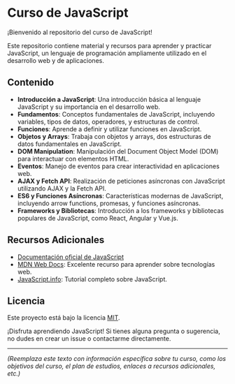 # Curso de JavaScript

¡Bienvenido al repositorio del curso de JavaScript!

Este repositorio contiene material y recursos para aprender y practicar JavaScript, un lenguaje de programación ampliamente utilizado en el desarrollo web y de aplicaciones.

## Contenido

- **Introducción a JavaScript**: Una introducción básica al lenguaje JavaScript y su importancia en el desarrollo web.
- **Fundamentos**: Conceptos fundamentales de JavaScript, incluyendo variables, tipos de datos, operadores, y estructuras de control.
- **Funciones**: Aprende a definir y utilizar funciones en JavaScript.
- **Objetos y Arrays**: Trabaja con objetos y arrays, dos estructuras de datos fundamentales en JavaScript.
- **DOM Manipulation**: Manipulación del Document Object Model (DOM) para interactuar con elementos HTML.
- **Eventos**: Manejo de eventos para crear interactividad en aplicaciones web.
- **AJAX y Fetch API**: Realización de peticiones asíncronas con JavaScript utilizando AJAX y la Fetch API.
- **ES6 y Funciones Asíncronas**: Características modernas de JavaScript, incluyendo arrow functions, promesas, y funciones asíncronas.
- **Frameworks y Bibliotecas**: Introducción a los frameworks y bibliotecas populares de JavaScript, como React, Angular y Vue.js.



## Recursos Adicionales

- [Documentación oficial de JavaScript](https://developer.mozilla.org/es/docs/Web/JavaScript)
- [MDN Web Docs](https://developer.mozilla.org/es/docs/Web): Excelente recurso para aprender sobre tecnologías web.
- [JavaScript.info](https://javascript.info/): Tutorial completo sobre JavaScript.

## Licencia

Este proyecto está bajo la licencia [MIT](LICENSE).

¡Disfruta aprendiendo JavaScript! Si tienes alguna pregunta o sugerencia, no dudes en crear un issue o contactarme directamente.

---
*(Reemplaza este texto con información específica sobre tu curso, como los objetivos del curso, el plan de estudios, enlaces a recursos adicionales, etc.)*
